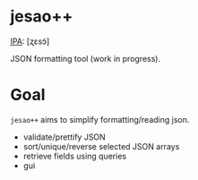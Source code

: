 # jesao++
[IPA](https://en.wikipedia.org/wiki/Help:IPA/Polish): [ʐɛsɔ̃]

JSON formatting tool (work in progress).

# Goal

`jesao++` aims to simplify formatting/reading json.

- validate/prettify JSON
- sort/unique/reverse selected JSON arrays
- retrieve fields using queries
- gui

